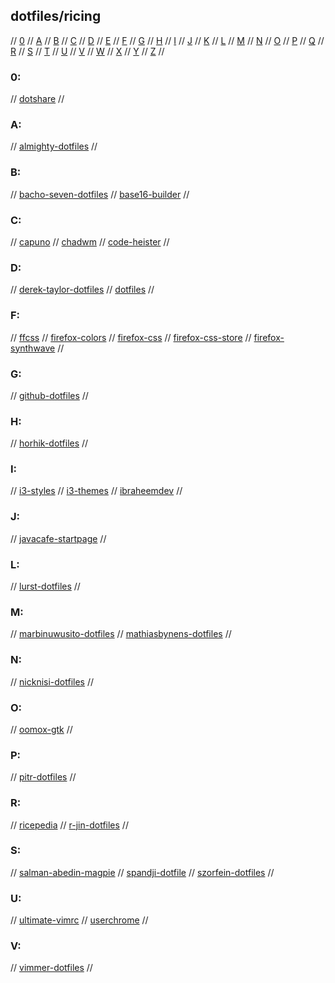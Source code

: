 ## dotfiles/ricing

// [0](#0) // [A](#a) // [B](#b) // [C](#c) // [D](#d) // [E](#e) // [F](#f) // [G](#g)
// [H](#h) // [I](#i) // [J](#j) // [K](#k) // [L](#l) // [M](#m) // [N](#n) // [O](#o)
// [P](#p) // [Q](#q) // [R](#r) // [S](#s) // [T](#t) // [U](#u) // [V](#v) // [W](#w)
// [X](#x) // [Y](#y) // [Z](#z) //

### 0:
// [dotshare](http://dotshare.it/)
//

### A:
// [almighty-dotfiles](https://github.com/addy-dclxvi/almighty-dotfiles)
//

### B:
// [bacho-seven-dotfiles](https://github.com/BachoSeven/dotfiles)
// [base16-builder](https://github.com/base16-builder/base16-builder)
//

### C:
// [capuno](https://rice.capuno.cat/)
// [chadwm](https://github.com/siduck/chadwm)
// [code-heister](https://github.com/CodeHeister/dotfiles)
//

### D:
// [derek-taylor-dotfiles](https://gitlab.com/dwt1/dotfiles)
// [dotfiles](https://github.com/topics/dotfiles)
//

### F:
// [ffcss](https://github.com/ewen-lbh/ffcss)
// [firefox-colors](https://color.firefox.com/)
// [firefox-css](https://github.com/Blu3Jive001/Firefox-CSS)
// [firefox-css-store](https://firefoxcss-store.github.io/)
// [firefox-synthwave](https://github.com/ThomasQuan/Firefox_Synthwave_Script)
//

### G:
// [github-dotfiles](https://dotfiles.github.io/)
//

### H:
// [horhik-dotfiles](https://github.com/Horhik/dotfiles)
//

### I:
// [i3-styles](https://github.com/altdesktop/i3-style)
// [i3-themes](https://github.com/Kthulu120/i3wm-themes)
// [ibraheemdev](https://github.com/ibraheemdev/dotfiles)
//

### J:
// [javacafe-startpage](https://github.com/JavaCafe01/startpage)
//

### L:
// [lurst-dotfiles](https://github.com/LuRsT/Setup)
//

### M:
// [marbinuwusito-dotfiles](https://github.com/marbinuwusito/dontfiles)
// [mathiasbynens-dotfiles](https://github.com/mathiasbynens/dotfiles)
//

### N:
// [nicknisi-dotfiles](https://github.com/nicknisi/dotfiles)
//

### O:
// [oomox-gtk](https://ostechnix.com/oomox-customize-and-create-your-own-gtk2-gtk3-themes/)
//

### P:
// [pitr-dotfiles](https://github.com/pitr/config_files)
//

### R:
// [ricepedia](https://rizonrice.club/Main_Page)
// [r-jin-dotfiles](https://gitlab.com/R-Jin/dots)
//

### S:
// [salman-abedin-magpie](https://github.com/salman-abedin/magpie)
// [spandji-dotfile](https://github.com/spandanji/dotfiles)
// [szorfein-dotfiles](https://github.com/szorfein/dotfiles)
//

### U:
// [ultimate-vimrc](https://github.com/amix/vimrc)
// [userchrome](https://www.userchrome.org/)
//

### V:
// [vimmer-dotfiles](https://github.com/artur-shaik/vimmer-dotfiles#description)
//

